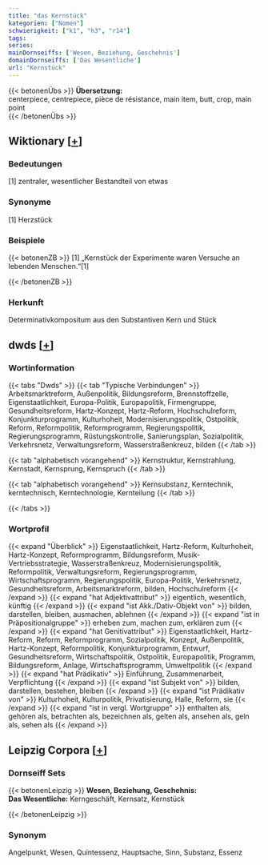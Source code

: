 ```yaml
---
title: "das Kernstück"
kategorien: ["Nomen"]
schwierigkeit: ["k1", "h3", "r14"]
tags:
series:
mainDornseiffs: ['Wesen, Beziehung, Geschehnis']
domainDornseiffs: ['Das Wesentliche']
url: "Kernstück"
---
```


{{< betonenÜbs >}}
**Übersetzung:**  
centerpiece, centrepiece, pièce de résistance, main  item, butt, crop, main  point  
{{< /betonenÜbs >}}

## Wiktionary [[+](https://de.wiktionary.org/wiki/Kernstück)]

### Bedeutungen
[1] zentraler, wesentlicher Bestandteil von etwas  

### Synonyme
[1] Herzstück  

### Beispiele
{{< betonenZB >}}
[1] „Kernstück der Experimente waren Versuche an lebenden Menschen.“[1]  

{{< /betonenZB >}}
### Herkunft
Determinativkompositum aus den Substantiven Kern und Stück  



## dwds [[+](https://www.dwds.de/wb/Kernstück)]

### Wortinformation
{{< tabs "Dwds" >}}
{{< tab "Typische Verbindungen" >}}
Arbeitsmarktreform, Außenpolitik, Bildungsreform, Brennstoffzelle, Eigenstaatlichkeit, Europa-Politik, Europapolitik, Firmengruppe, Gesundheitsreform, Hartz-Konzept, Hartz-Reform, Hochschulreform, Konjunkturprogramm, Kulturhoheit, Modernisierungspolitik, Ostpolitik, Reform, Reformpolitik, Reformprogramm, Regierungspolitik, Regierungsprogramm, Rüstungskontrolle, Sanierungsplan, Sozialpolitik, Verkehrsnetz, Verwaltungsreform, Wasserstraßenkreuz, bilden
{{< /tab >}}

{{< tab "alphabetisch vorangehend" >}}
Kernstruktur, Kernstrahlung, Kernstadt, Kernsprung, Kernspruch
{{< /tab >}}

{{< tab "alphabetisch vorangehend" >}}
Kernsubstanz, Kerntechnik, kerntechnisch, Kerntechnologie, Kernteilung
{{< /tab >}}

{{< /tabs >}}

### Wortprofil
{{< expand "Überblick" >}} Eigenstaatlichkeit, Hartz-Reform, Kulturhoheit, Hartz-Konzept, Reformprogramm, Bildungsreform, Musik-Vertriebsstrategie, Wasserstraßenkreuz, Modernisierungspolitik, Reformpolitik, Verwaltungsreform, Regierungsprogramm, Wirtschaftsprogramm, Regierungspolitik, Europa-Politik, Verkehrsnetz, Gesundheitsreform, Arbeitsmarktreform, bilden, Hochschulreform {{< /expand >}}
{{< expand "hat Adjektivattribut" >}} eigentlich, wesentlich, künftig {{< /expand >}}
{{< expand "ist Akk./Dativ-Objekt von" >}} bilden, darstellen, bleiben, ausmachen, ablehnen {{< /expand >}}
{{< expand "ist in Präpositionalgruppe" >}} erheben zum, machen zum, erklären zum {{< /expand >}}
{{< expand "hat Genitivattribut" >}} Eigenstaatlichkeit, Hartz-Reform, Reform, Reformprogramm, Sozialpolitik, Konzept, Außenpolitik, Hartz-Konzept, Reformpolitik, Konjunkturprogramm, Entwurf, Gesundheitsreform, Wirtschaftspolitik, Ostpolitik, Europapolitik, Programm, Bildungsreform, Anlage, Wirtschaftsprogramm, Umweltpolitik {{< /expand >}}
{{< expand "hat Prädikativ" >}} Einführung, Zusammenarbeit, Verpflichtung {{< /expand >}}
{{< expand "ist Subjekt von" >}} bilden, darstellen, bestehen, bleiben {{< /expand >}}
{{< expand "ist Prädikativ von" >}} Kulturhoheit, Kulturpolitik, Privatisierung, Halle, Reform, sie {{< /expand >}}
{{< expand "ist in vergl. Wortgruppe" >}} enthalten als, gehören als, betrachten als, bezeichnen als, gelten als, ansehen als, geln als, sehen als {{< /expand >}}

## Leipzig Corpora [[+](https://corpora.uni-leipzig.de/en/res?word=Kernstück&corpusId=deu_newscrawl-public_2018)]

### Dornseiff Sets
{{< betonenLeipzig >}}
**Wesen, Beziehung, Geschehnis:**  
**Das Wesentliche:** Kerngeschäft, Kernsatz, Kernstück  

{{< /betonenLeipzig >}}

### Synonym
Angelpunkt, Wesen, Quintessenz, Hauptsache, Sinn, Substanz, Essenz

